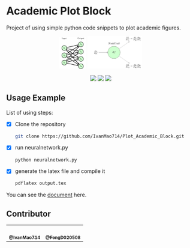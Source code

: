 # Academic Plot Block
 Project of using simple python code snippets to plot academic figures.
<p align="center">
  <img src="./docs/fig/example.png" style="zoom:20%;" />
<img src="./docs/fig/neuralunit_example.jpg" style="zoom:25%;" />
  
</p>
<p align="center">
    <img src="https://img.shields.io/badge/Python-yellow?style=for-the-badge&logo=python&logoColor=%233776AB">
    <img src="https://img.shields.io/badge/Latex-orange?style=for-the-badge&logo=latex&logoColor=%23008080">
    <img src="https://img.shields.io/github/last-commit/IvanMao714/Plot_Academic_Block?logoColor=blue&style=for-the-badge"/>
</p>

## Usage Example

List of using steps:
- [x] Clone the repository
    ```bash
    git clone https://github.com/IvanMao714/Plot_Academic_Block.git
    ```
- [x] run neuralnetwork.py
  ```bash
  python neuralnetwork.py
   ```
- [x] generate the latex file and compile it
  ```bash
  pdflatex output.tex
   ```
You can see the [document](https://ivanmao714.github.io/Plot_Academic_Block)  here.  

## Contributor

<table>
  <tr >
    <td align="center"><a href="https://github.com/IvanMao714"><img src="https://avatars.githubusercontent.com/u/72293808?s=400&u=4fab4e9793c14e354fea9adf888a6965526e2281&v=4" width="100px;" alt=""/><br /><sub><b>@IvanMao714</b></sub></a>
    <td align="center"><a href="https://github.com/FengD020508"><img src="https://avatars.githubusercontent.com/u/104625759?v=4" width="100px;" alt=""/><br /><sub><b>@FengD020508</b></sub></a>
  </tr>
</table>
